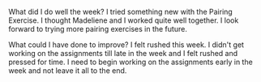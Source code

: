 What did I do well the week?
I tried something new with the Pairing Exercise. I thought Madeliene and I worked quite well together. I look forward to trying more pairing exercises in the future.

What could I have done to improve?
I felt rushed this week. I didn't get working on the assignments till late in the week and I felt rushed and pressed for time. I need to begin working on the assignments early in the week and not leave it all to the end.
